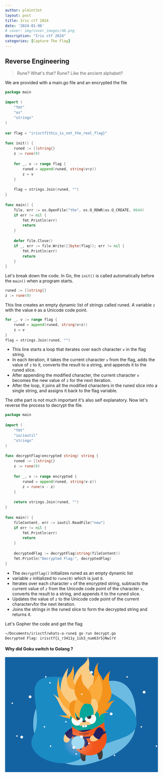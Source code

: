 ```yaml
---
author: pl4int3xt
layout: post
title: Iris ctf 2024
date: '2024-01-06'
# cover: img/cover_images/48.png
description: "Iris ctf 2024"
categories: [Capture The Flag]
---
```

## Reverse Engineering
> Rune? What's that?
> Rune? Like the ancient alphabet?

We are provided with a main.go file and an encrypted the file

```go
package main

import (
	"fmt"
	"os"
	"strings"
)

var flag = "irisctf{this_is_not_the_real_flag}"

func init() {
	runed := []string{}
	z := rune(0)

	for _, v := range flag {
		runed = append(runed, string(v+z))
		z = v
	}

	flag = strings.Join(runed, "")
}

func main() {
	file, err := os.OpenFile("the", os.O_RDWR|os.O_CREATE, 0644)
	if err != nil {
		fmt.Println(err)
		return
	}

	defer file.Close()
	if _, err := file.Write([]byte(flag)); err != nil {
		fmt.Println(err)
		return
	}
}
```

Let's break down the code. In Go, the `init()` is called automatically before the `main()` when a program starts.

```go
runed := []string{}
z := rune(0)
```
This line creates an empty dynamic list of strings called runed. A variable `z` with the value `0` as a Unicode code point.

```go
for _, v := range flag {
	runed = append(runed, string(v+z))
	z = v
}
flag = strings.Join(runed, "")
```
* This line starts a loop that iterates over each character `v` in the flag string.
* In each iteration, it takes the current character `v` from the flag, adds the value of `z` to it, converts the result to a string, and appends it to the runed slice.
* After appending the modified character, the current character `v` becomes the new value of `z` for the next iteration.
* After the loop, it joins all the modified characters in the runed slice into a single string, and assigns it back to the flag variable.

The othe part is not much important it's also self explanatory. Now let's reverse the process to decrypt the file.

```go
package main

import (
	"fmt"
	"io/ioutil"
	"strings"
)

func decryptFlag(encrypted string) string {
	runed := []string{}
	z := rune(0)

	for _, v := range encrypted {
		runed = append(runed, string(v-z))
		z = rune(v - z)
	}

	return strings.Join(runed, "")
}

func main() {
	fileContent, err := ioutil.ReadFile("new")
	if err != nil {
		fmt.Println(err)
		return
	}

	decryptedFlag := decryptFlag(string(fileContent))
	fmt.Println("Decrypted Flag:", decryptedFlag)
}
```
* The `decryptFlag()` initializes runed as an empty dynamic list
* variable `z` initialized to `rune(0)` which is just `0`.
* Iterates over each character `v` of the encrypted string, subtracts the current value of `z` from the Unicode code point of the character `v`, converts the result to a string, and appends it to the runed slice.
* Updates the value of `z` to the Unicode code point of the current character`v`for the next iteration.
* Joins the strings in the runed slice to form the decrypted string and returns it.

Let's Gopher the code and get the flag

```shell
~/Documents/irisctf/whats-a-rune$ go run decrypt.go
Decrypted Flag: irisctf{i_r3411y_1ik3_num63r5}Nw[rV
```

#### Why did Goku switch to Golang ?

![yay](golang.gif)